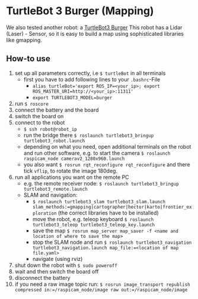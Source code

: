 # TurtleBot 3 Burger  (Mapping)
We also tested another robot: a [TurtleBot3 Burger](http://emanual.robotis.com/docs/en/platform/turtlebot3/overview/#overview)
This robot has a Lidar (Laser) - Sensor, so it is easy to build a map using sophisticated libraries like gmapping. 

## How-to use
1. set up all parameters correctly, i.e `$ turtleBot` in all terminals
	- first you have to add following lines to your `.bashrc`-File
		- `alias turtleBot='export ROS_IP=<your_ip>; export ROS_MASTER_URI=http://<your_ip>:11311'`
		- `export TURTLEBOT3_MODEL=burger`
2. run `$ roscore`
3. connect the battery and the board
4. switch the board on
5. connect to the robot 
	- `$ ssh robot@robot_ip` 
	- run the bridge there `$ roslaunch turtlebot3_bringup turtlebot3_robot.launch`
	- depending on what you need, open additional terminals on the robot and run other software, e.g. to start the camera `$ roslaunch raspicam_node camerav2_1280x960.launch`
	- you also want `$ rosrun rqt_reconfigure rqt_reconfigure` and there tick `vflip`, to rotate the image 180deg.
6. run all applications you want on the remote PC
	- e.g. the remote receiver node: `$ roslaunch turtlebot3_bringup turtlebot3_remote.launch`
	- SLAM and navigation:
		- `$ roslaunch turtlebot3_slam turtlebot3_slam.launch slam_methods:=gmapping|cartographer|hector|karto|frontier_exploration` (the correct libraries have to be installed)
		- move the robot, e.g. teleop keyboard `$ roslaunch turtlebot3_teleop turtlebot3_teleop_key.launch`
		- save the map `$ rosrun map_server map_saver -f <name and location of where to save the map>`
		- stop the SLAM node and run `$ roslaunch turtlebot3_navigation turtlebot3_navigation.launch map_file:=<location of map file.yaml>`
		- navigate (using rviz)
7. shut down the robot with `$ sudo poweroff`
8. wait and then switch the board off
9. disconnect the battery 
10. if you need a raw image topic run: `$ rosrun image_transport republish compressed in:=/raspicam_node/image raw out:=/raspicam_node/image`